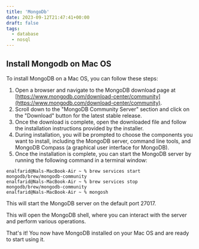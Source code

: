 ```yaml
---
title: 'MongoDb'
date: 2023-09-12T21:47:41+00:00
draft: false
tags:
  - database
  - nosql
---
```


## Install Mongodb on Mac OS

To install MongoDB on a Mac OS, you can follow these steps:

1. Open a browser and navigate to the MongoDB download page at [https://www.mongodb.com/download-center/community](https://www.mongodb.com/download-center/community).
2. Scroll down to the "MongoDB Community Server" section and click on the "Download" button for the latest stable release.
3. Once the download is complete, open the downloaded file and follow the installation instructions provided by the installer.
4. During installation, you will be prompted to choose the components you want to install, including the MongoDB server, command line tools, and MongoDB Compass (a graphical user interface for MongoDB).
5. Once the installation is complete, you can start the MongoDB server by running the following command in a terminal window:

```
enalfarid@Nals-MacBook-Air ~ % brew services start mongodb/brew/mongodb-community
enalfarid@Nals-MacBook-Air ~ % brew services stop mongodb/brew/mongodb-community
enalfarid@Nals-MacBook-Air ~ % mongosh

```

This will start the MongoDB server on the default port 27017.

This will open the MongoDB shell, where you can interact with the server and perform various operations.

That's it! You now have MongoDB installed on your Mac OS and are ready to start using it.